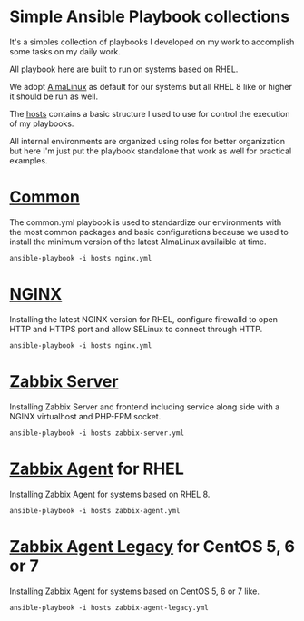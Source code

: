 # Simple Ansible Playbook collections

It's a simples collection of playbooks I developed on my work to accomplish some tasks on my daily work.

All playbook here are built to run on systems based on RHEL.

We adopt [AlmaLinux](https://almalinux.org/) as default for our systems but all RHEL 8 like or higher it should be run as well.

The [hosts](hosts) contains a basic structure I used to use for control the execution of my playbooks.

All internal environments are organized using roles for better organization but here I'm just put the playbook standalone that work as well for practical examples.

# [Common](common.yml)

The common.yml playbook is used to standardize our environments with the most common packages and basic configurations because we used to install the minimum version of the latest AlmaLinux availaible at time.

```
ansible-playbook -i hosts nginx.yml
```

# [NGINX](nginx.yml)

Installing the latest NGINX version for RHEL, configure firewalld to open HTTP and HTTPS port and allow SELinux to connect through HTTP.

```
ansible-playbook -i hosts nginx.yml
```

# [Zabbix Server](zabbix-server.yml)

Installing Zabbix Server and frontend including service along side with a NGINX virtualhost and PHP-FPM socket.

```
ansible-playbook -i hosts zabbix-server.yml
```

# [Zabbix Agent](zabbix-agent.yml) for RHEL

Installing Zabbix Agent for systems based on RHEL 8.

```
ansible-playbook -i hosts zabbix-agent.yml
```

# [Zabbix Agent Legacy](zabbix-agent-legacy.yml) for CentOS 5, 6 or 7

Installing Zabbix Agent for systems based on CentOS 5, 6 or 7 like.

```
ansible-playbook -i hosts zabbix-agent-legacy.yml
```
